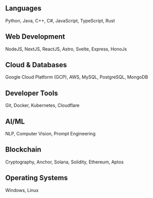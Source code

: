 ## Languages
Python, Java, C++, C#, JavaScript, TypeScript, Rust

## Web Development
NodeJS, NextJS, ReactJS, Astro, Svelte, Express, HonoJs

## Cloud & Databases
Google Cloud Platform (GCP), AWS, MySQL, PostgreSQL, MongoDB

## Developer Tools
Git, Docker, Kubernetes, Cloudflare

## AI/ML
NLP, Computer Vision, Prompt Engineering

## Blockchain
Cryptography, Anchor, Solana, Solidity, Ethereum, Aptos

## Operating Systems
Windows, Linux